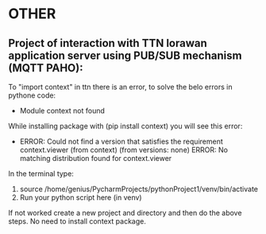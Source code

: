 # OTHER
## Project of interaction with TTN lorawan application server using PUB/SUB mechanism (MQTT PAHO):

To "import context" in ttn there is an error, to solve the belo errors in pythone code:

- Module context not found

While installing package with (pip install context) you will see this error:
- ERROR: Could not find a version that satisfies the requirement context.viewer (from context) (from versions: none)
ERROR: No matching distribution found for context.viewer

In the terminal type:
1) source /home/genius/PycharmProjects/pythonProject1/venv/bin/activate
2) Run your python script here (in venv) 


If not worked create a new project and directory and then do the above steps. No need to install context package.
